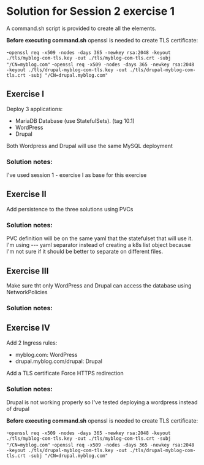 # Solution for Session 2 exercise 1

A command.sh script is provided to create all the elements.

**Before executing command.sh** 
openssl is needed to create TLS certificate:

-`openssl req -x509 -nodes -days 365 -newkey rsa:2048 -keyout ./tls/myblog-com-tls.key -out ./tls/myblog-com-tls.crt -subj "/CN=myblog.com"`
-`openssl req -x509 -nodes -days 365 -newkey rsa:2048 -keyout ./tls/drupal-myblog-com-tls.key -out ./tls/drupal-myblog-com-tls.crt -subj "/CN=drupal.myblog.com"`

## Exercise I

Deploy 3 applications:

- MariaDB Database (use StatefulSets). (tag 10.1)
- WordPress
- Drupal

Both Wordpress and Drupal will use the same MySQL deployment

### Solution notes:
I've used session 1 - exercise I as base for this exercise


## Exercise II
Add persistence to the three solutions using PVCs

### Solution notes:
PVC definition will be on the same yaml that the statefulset that will use it.
I'm using --- yaml separator instead of creating a k8s list object because I'm not sure
if it should be better to separate on different files.

## Exercise III
Make sure tht only WordPress and Drupal can access the database using NetworkPolicies

### Solution notes:


## Exercise IV
Add 2 Ingress rules:
- myblog.com: WordPress
- drupal.myblog.com/drupal: Drupal

Add a TLS certificate
Force HTTPS redirection

### Solution notes:

Drupal is not working properly so I've tested deploying a wordpress instead of drupal

**Before executing command.sh** 
openssl is needed to create TLS certificate:

-`openssl req -x509 -nodes -days 365 -newkey rsa:2048 -keyout ./tls/myblog-com-tls.key -out ./tls/myblog-com-tls.crt -subj "/CN=myblog.com"`
-`openssl req -x509 -nodes -days 365 -newkey rsa:2048 -keyout ./tls/drupal-myblog-com-tls.key -out ./tls/drupal-myblog-com-tls.crt -subj "/CN=drupal.myblog.com"`
